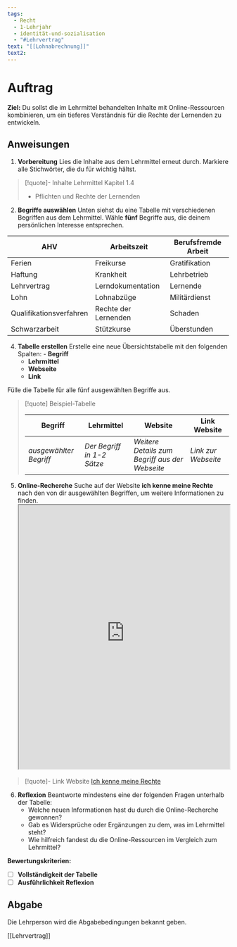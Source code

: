 ```yaml
---
tags:
  - Recht
  - 1-Lehrjahr
  - identität-und-sozialisation
  - "#Lehrvertrag"
text: "[[Lohnabrechnung]]"
text2:
---
```

# Auftrag

**Ziel:** Du sollst die im Lehrmittel behandelten Inhalte mit Online-Ressourcen kombinieren, um ein tieferes Verständnis für die Rechte der Lernenden zu entwickeln.
## Anweisungen

1. **Vorbereitung**
	Lies die Inhalte aus dem Lehrmittel erneut durch. Markiere alle Stichwörter, die du für wichtig hältst.

>[!quote]- Inhalte Lehrmittel
>Kapitel 1.4
>- Pflichten und Rechte der Lernenden


2. **Begriffe auswählen**
	Unten siehst du eine Tabelle mit verschiedenen Begriffen aus dem Lehrmittel. Wähle **fünf** Begriffe aus, die deinem persönlichen Interesse entsprechen.


|AHV|Arbeitszeit|Berufsfremde Arbeit|
|---|---|---|
|Ferien|Freikurse|Gratifikation|
|Haftung|Krankheit|Lehrbetrieb|
|Lehrvertrag|Lerndokumentation|Lernende|
|Lohn|Lohnabzüge|Militärdienst|
|Qualifikationsverfahren|Rechte der Lernenden|Schaden|
|Schwarzarbeit|Stützkurse|Überstunden|

4. **Tabelle erstellen**
	Erstelle eine neue Übersichtstabelle mit den folgenden Spalten:
    	- **Begriff**
	- **Lehrmittel**
	- **Webseite**
	- **Link**

Fülle die Tabelle für alle fünf ausgewählten Begriffe aus.

>[!quote] Beispiel-Tabelle
>
>|Begriff|Lehrmittel|Website|Link Website|
>|---|---|---|---|
>|_ausgewählter Begriff_|_Der Begriff in 1-2 Sätze_|_Weitere Details zum Begriff aus der Webseite_|_Link zur Webseite_|


5. **Online-Recherche**
	Suche auf der Website **ich kenne meine Rechte** nach den von dir ausgewählten Begriffen, um weitere Informationen zu finden.
    <iframe width="100%" height="600" src="https://www.rechte-der-lernenden.ch/von-a-z/" allowfullscreen allow="geolocation *; autoplay; encrypted-media"></iframe>
>[!quote]- Link Website
>[Ich kenne meine Rechte](https://www.rechte-der-lernenden.ch/von-a-z/)

6. **Reflexion**
	Beantworte mindestens eine der folgenden Fragen unterhalb der Tabelle:
    - Welche neuen Informationen hast du durch die Online-Recherche gewonnen?
    - Gab es Widersprüche oder Ergänzungen zu dem, was im Lehrmittel steht?
    - Wie hilfreich fandest du die Online-Ressourcen im Vergleich zum Lehrmittel?

**Bewertungskriterien:**

- [ ] **Vollständigkeit der Tabelle** 
- [ ] **Ausführlichkeit Reflexion** 

## Abgabe
Die Lehrperson wird die Abgabebedingungen bekannt geben.

[[Lehrvertrag]]
